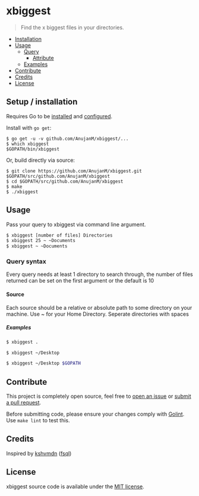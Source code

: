 # xbiggest

>Find the x biggest files in your directories.

- [Installation](#setup--installation)
- [Usage](#usage)
  + [Query](#query-syntax)
    * [Attribute](#attribute)
  + [Examples](#examples-3)
- [Contribute](#contribute)
- [Credits](#credits)
- [License](#license)

## Setup / installation

Requires Go to be [installed](https://golang.org/doc/install) and [configured](https://golang.org/doc/install#testing).

Install with `go get`:

```console
$ go get -u -v github.com/AnujanM/xbiggest/...
$ which xbiggest
$GOPATH/bin/xbiggest
```

Or, build directly via source:

```console
$ git clone https://github.com/AnujanM/xbiggest.git $GOPATH/src/github.com/AnujanM/xbiggest
$ cd $GOPATH/src/github.com/AnujanM/xbiggest
$ make
$ ./xbiggest
```

## Usage

Pass your query to xbiggest via command line argument.

```sh
$ xbiggest [number of files] Directories 
$ xbiggest 25 ~ ~Documents
$ xbiggest ~ ~Documents
```

### Query syntax

Every query needs at least 1 directory to search through, the number of files returned can be set on the first argument or the default is 10

#### Source

Each source should be a relative or absolute path to some directory on your machine. Use ~ for your Home Directory. Seperate directories with spaces

##### Examples

```sh
$ xbiggest . 
```

```sh
$ xbiggest ~/Desktop
```

```sh
$ xbiggest ~/Desktop $GOPATH
```

## Contribute

This project is completely open source, feel free to [open an issue](https://github.com/AnujanM/xbiggest/issues) or [submit a pull request](https://github.com/AnujanM/xbiggest/pulls).

Before submitting code, please ensure your changes comply with [Golint](https://github.com/golang/lint). Use `make lint` to test this.

## Credits

Inspired by [kshvmdn](https://github.com/kshvmdn) ([fsql](https://github.com/kshvmdn/fsql))

## License

xbiggest source code is available under the [MIT license](./LICENSE).